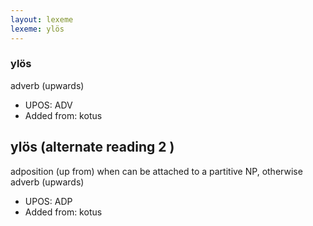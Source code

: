 ```yaml
---
layout: lexeme
lexeme: ylös
---
```


###  ylös

adverb (upwards)
* UPOS:  ADV
* Added from:  kotus


## ylös (alternate reading 2 )

adposition (up from) when can be attached to a partitive NP, otherwise adverb (upwards)
* UPOS:  ADP
* Added from:  kotus

